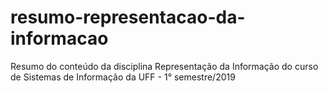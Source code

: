 # resumo-representacao-da-informacao
Resumo do conteúdo da disciplina Representação da Informação do curso de Sistemas de Informação da UFF - 1° semestre/2019
